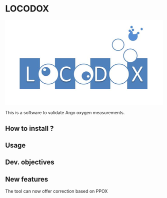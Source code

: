 # LOCODOX

![Logo](locodox_logo.jpg)

This is a software to validate Argo oxygen measurements.

## How to install ?

## Usage

## Dev. objectives

## New features

The tool can now offer correction based on PPOX





